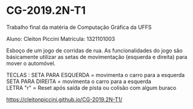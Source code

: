 # CG-2019.2N-T1
Trabalho final da matéria de Computação Gráfica da UFFS

Aluno: Cleiton Piccini
Matrícula: 1321101003

  Esboço de um jogo de corridas de rua.
  As funcionalidades do jogo são básicamente utilizar as setas de movimentação (esquerda e direita) para mover o automóvel.

TECLAS :
SETA PARA ESQUERDA = movimenta o carro para a esquerda</a><br/>
SETA PARA DIREITA = movimenta o carro para a esquerda</a><br/>
LETRA "r" = Reset após saída de pista ou colisão com algum buraco
  
  https://cleitonpiccini.github.io/CG-2019.2N-T1/
